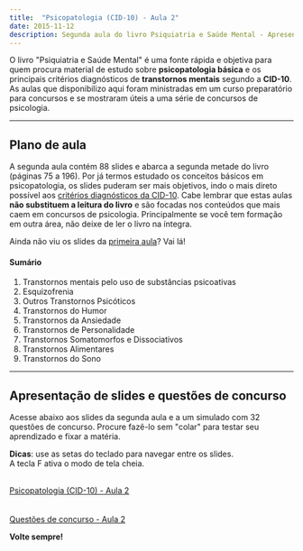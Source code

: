 ```yaml
---
title:  "Psicopatologia (CID-10) - Aula 2" 
date: 2015-11-12
description: Segunda aula do livro Psiquiatria e Saúde Mental - Apresenta os demais critérios diagnósticos de transtornos mentais segundo a CID-10 e contém um simulado com 32 questões de concurso sobre o conteúdo da aula.
---
```


O livro "Psiquiatria e Saúde Mental" é uma fonte rápida e objetiva para quem procura material de estudo sobre <b>psicopatologia básica</b> e os principais critérios diagnósticos de <b>transtornos mentais</b> segundo a <b>CID-10</b>. As aulas que disponibilizo aqui foram ministradas em um curso preparatório para concursos e se mostraram úteis a uma série de concursos de psicologia.

---

## Plano de aula
A segunda aula contém 88 slides e abarca a segunda metade do livro (páginas 75 a 196). Por já termos estudado os conceitos básicos em psicopatologia, os slides puderam ser mais objetivos, indo o mais direto possível aos <a target="_blank" href="http://oferta.vc/oskI">critérios diagnósticos da CID-10</a>. Cabe lembrar que estas aulas __não substituem a leitura do livro__ e são focadas nos conteúdos que mais caem em concursos de psicologia. Principalmente se você tem formação em outra área, não deixe de ler o livro na íntegra.

Ainda não viu os slides da [primeira aula](/posts/psicopatologia-cid10-aula-1/)? Vai lá!

#### Sumário

1. Transtornos mentais pelo uso de substâncias psicoativas
2. Esquizofrenia
3. Outros Transtornos Psicóticos
4. Transtornos do Humor
5. Transtornos da Ansiedade
6. Transtornos de Personalidade
7. Transtornos Somatomorfos e Dissociativos
8. Transtornos Alimentares
9. Transtornos do Sono

---

## Apresentação de slides e questões de concurso

Acesse abaixo aos slides da segunda aula e a um simulado com 32 questões de concurso. Procure fazê-lo sem "colar" para testar seu aprendizado e fixar a matéria.

__Dicas__: use as <span class="caixola"><i class="fa fa-hand-o-right fa-lg"></i> setas do teclado <i class="fa fa-hand-o-left fa-lg"></i></span> para navegar entre os slides.   
A tecla <span class="caixola">F</span> ativa o modo de tela cheia.

<div class="pa3 tc ba br3 db b--light-silver bg-near-white">
    <a href="/slides/psicopatologia-cid10-aula-2/">
    <span class="fa-stack fa-3x">
      <i class="fa fa-square fa-stack-2x"></i>
      <i class="fa fa-play fa-stack-1x fa-inverse"></i>
    </span>
     <br>
   Psicopatologia (CID-10) - Aula 2 </a>
</div>
<br>
<div class="pa3 tc ba br3 db b--light-silver bg-near-white">
    <a href="/slides/questoes-de-concurso-psicopatologia-cid10-aula-2/">
    <span class="fa-stack fa-3x">
      <i class="fa fa-square fa-stack-2x"></i>
      <i class="fa fa-file-text fa-stack-1x fa-inverse"></i>
    </span>
    <br>
   Questões de concurso - Aula 2</a>
</div>

__Volte sempre!__



